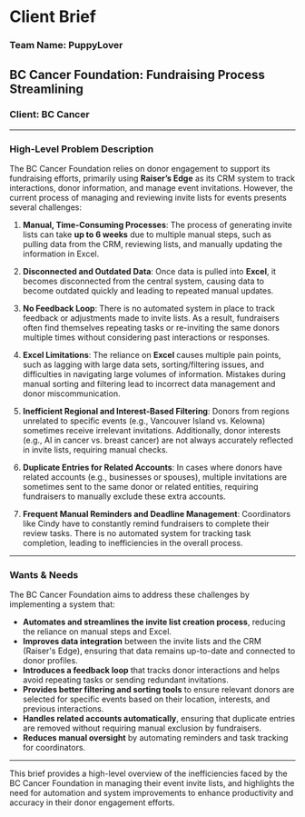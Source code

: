 
# Client Brief

### **Team Name**: PuppyLover

## BC Cancer Foundation: Fundraising Process Streamlining

### **Client**: BC Cancer
---

### **High-Level Problem Description**

The BC Cancer Foundation relies on donor engagement to support its fundraising efforts, primarily using **Raiser’s Edge** as its CRM system to track interactions, donor information, and manage event invitations. However, the current process of managing and reviewing invite lists for events presents several challenges:

1. **Manual, Time-Consuming Processes**: The process of generating invite lists can take **up to 6 weeks** due to multiple manual steps, such as pulling data from the CRM, reviewing lists, and manually updating the information in Excel.

2. **Disconnected and Outdated Data**: Once data is pulled into **Excel**, it becomes disconnected from the central system, causing data to become outdated quickly and leading to repeated manual updates.

3. **No Feedback Loop**: There is no automated system in place to track feedback or adjustments made to invite lists. As a result, fundraisers often find themselves repeating tasks or re-inviting the same donors multiple times without considering past interactions or responses.

4. **Excel Limitations**: The reliance on **Excel** causes multiple pain points, such as lagging with large data sets, sorting/filtering issues, and difficulties in navigating large volumes of information. Mistakes during manual sorting and filtering lead to incorrect data management and donor miscommunication.

5. **Inefficient Regional and Interest-Based Filtering**: Donors from regions unrelated to specific events (e.g., Vancouver Island vs. Kelowna) sometimes receive irrelevant invitations. Additionally, donor interests (e.g., AI in cancer vs. breast cancer) are not always accurately reflected in invite lists, requiring manual checks.

6. **Duplicate Entries for Related Accounts**: In cases where donors have related accounts (e.g., businesses or spouses), multiple invitations are sometimes sent to the same donor or related entities, requiring fundraisers to manually exclude these extra accounts.

7. **Frequent Manual Reminders and Deadline Management**: Coordinators like Cindy have to constantly remind fundraisers to complete their review tasks. There is no automated system for tracking task completion, leading to inefficiencies in the overall process.

---

### **Wants & Needs**

The BC Cancer Foundation aims to address these challenges by implementing a system that:

- **Automates and streamlines the invite list creation process**, reducing the reliance on manual steps and Excel.
- **Improves data integration** between the invite lists and the CRM (Raiser's Edge), ensuring that data remains up-to-date and connected to donor profiles.
- **Introduces a feedback loop** that tracks donor interactions and helps avoid repeating tasks or sending redundant invitations.
- **Provides better filtering and sorting tools** to ensure relevant donors are selected for specific events based on their location, interests, and previous interactions.
- **Handles related accounts automatically**, ensuring that duplicate entries are removed without requiring manual exclusion by fundraisers.
- **Reduces manual oversight** by automating reminders and task tracking for coordinators.

---

This brief provides a high-level overview of the inefficiencies faced by the BC Cancer Foundation in managing their event invite lists, and highlights the need for automation and system improvements to enhance productivity and accuracy in their donor engagement efforts.
